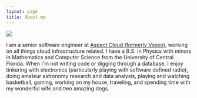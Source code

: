 ```yaml
---
layout: page
title: About me
---
```


![](../assets/images/me.jpg)

I am a senior software engineer at [Aspect Cloud (formerly Voxeo)](http://voxeo.com/),
working on all things cloud infrastructure related. I have a B.S. in Physics
with minors in Mathematics and Computer Science from the University of Central
Florida. When I'm not writing code or digging through a database, I enjoy
tinkering with electronics (particularly playing with software defined radio),
doing amateur astronomy research and data analysis, playing and watching
basketball, gaming, working on my house, traveling, and spending time with my
wonderful wife and two amazing dogs.
